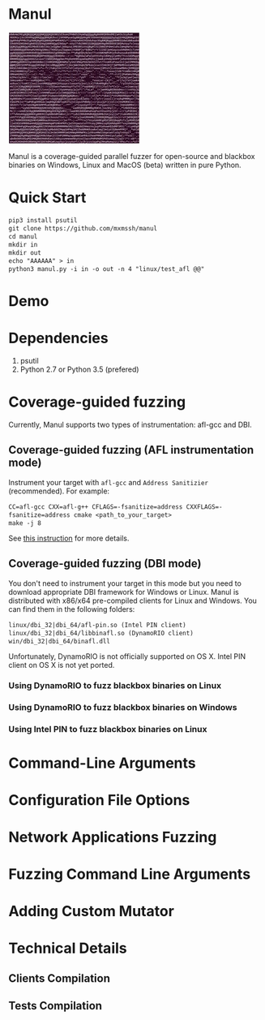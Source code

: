 # Manul

![Logo](misc/manul_logo.jpg?raw=true "ASCII Logo of Manul")

Manul is a coverage-guided parallel fuzzer for open-source and blackbox binaries on Windows, Linux and MacOS (beta) written in pure Python.

# Quick Start
```
pip3 install psutil
git clone https://github.com/mxmssh/manul
cd manul
mkdir in
mkdir out
echo "AAAAAA" > in
python3 manul.py -i in -o out -n 4 "linux/test_afl @@"
```

# Demo


# Dependencies
1. psutil
2. Python 2.7 or Python 3.5 (prefered)

# Coverage-guided fuzzing

Currently, Manul supports two types of instrumentation: afl-gcc and DBI.

## Coverage-guided fuzzing (AFL instrumentation mode)

Instrument your target with ```afl-gcc``` and ```Address Sanitizier``` (recommended). For example:
```
CC=afl-gcc CXX=afl-g++ CFLAGS=-fsanitize=address CXXFLAGS=-fsanitize=address cmake <path_to_your_target>
make -j 8
```

See [this instruction](http://lcamtuf.coredump.cx/afl/QuickStartGuide.txt) for more details.

## Coverage-guided fuzzing (DBI mode)

You don't need to instrument your target in this mode but you need to download appropriate DBI framework for Windows or Linux. Manul is distributed with x86/x64 pre-compiled clients for Linux and Windows. You can find them in the following folders:
```
linux/dbi_32|dbi_64/afl-pin.so (Intel PIN client)
linux/dbi_32|dbi_64/libbinafl.so (DynamoRIO client)
win/dbi_32|dbi_64/binafl.dll
```
Unfortunately, DynamoRIO is not officially supported on OS X. Intel PIN client on OS X is not yet ported.

### Using DynamoRIO to fuzz blackbox binaries on Linux

### Using DynamoRIO to fuzz blackbox binaries on Windows

### Using Intel PIN to fuzz blackbox binaries on Linux

# Command-Line Arguments

# Configuration File Options

# Network Applications Fuzzing

# Fuzzing Command Line Arguments

# Adding Custom Mutator 

# Technical Details

## Clients Compilation

## Tests Compilation
